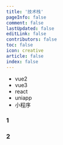 ```yaml
---
title: '技术栈'
pageInfo: false
comment: false
lastUpdated: false
editLink: false
contributors: false
toc: false
icon: creative
article: false
index: false
---
```


- vue2
- vue3
- react
- uniapp
- 小程序

### 1

### 2